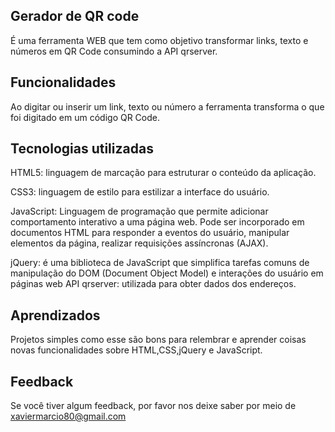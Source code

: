 ## Gerador de QR code
É uma ferramenta WEB que tem como objetivo transformar links, texto e números em QR Code consumindo a API qrserver.

## Funcionalidades
Ao digitar ou inserir um link, texto ou número a ferramenta transforma o que foi digitado em um código QR Code.

## Tecnologias utilizadas
HTML5: linguagem de marcação para estruturar o conteúdo da aplicação.

CSS3: linguagem de estilo para estilizar a interface do usuário.

JavaScript: Linguagem de programação que permite adicionar comportamento interativo a uma página web. 
Pode ser incorporado em documentos HTML para responder a eventos do usuário, manipular elementos da página, realizar requisições assíncronas (AJAX).

jQuery: é uma biblioteca de JavaScript que simplifica tarefas comuns de manipulação do DOM (Document Object Model) e interações do usuário em páginas web
API qrserver: utilizada para obter dados dos endereços.

## Aprendizados
Projetos simples como esse são bons para relembrar e aprender coisas novas funcionalidades sobre HTML,CSS,jQuery e JavaScript.

## Feedback
Se você tiver algum feedback, por favor nos deixe saber por meio de xaviermarcio80@gmail.com


